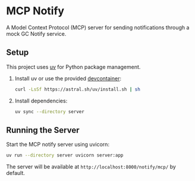 # MCP Notify

A Model Context Protocol (MCP) server for sending notifications through a mock GC Notify service.

## Setup

This project uses [uv](https://github.com/astral-sh/uv) for Python package management.

1. Install uv or use the provided [devcontainer](https://code.visualstudio.com/docs/devcontainers/tutorial):
   ```bash
   curl -LsSf https://astral.sh/uv/install.sh | sh
   ```

2. Install dependencies:
   ```bash
   uv sync --directory server
   ```

## Running the Server

Start the MCP notify server using uvicorn:

```bash
uv run --directory server uvicorn server:app
```

The server will be available at `http://localhost:8000/notify/mcp/` by default.
